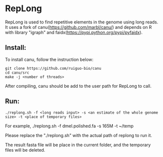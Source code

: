 # RepLong

RepLong is used to find repetitive elements in the genome using long reads. It uses a fork of canu(https://github.com/marbl/canu/) and depends on R with library "igraph" and faidx(https://pypi.python.org/pypi/pyfaidx).

## Install:
To install canu, follow the instruction below:

	git clone https://github.com/ruiguo-bio/canu
	cd canu/src
	make -j <number of threads>

After compiling, canu should be add to the user path for RepLong to call.

## Run:
	./replong.sh -f <long reads input> -s <an estimate of the whole genome size> -t <place of temporary files>  

For example,
	./replong.sh -f dmel.polished.fa -s 165M  -t ~/temp

Please replace the "./replong.sh" with the actual path of replong to run it.

The result fasta file will be place in the current folder, and the temporary files will be deleted.
